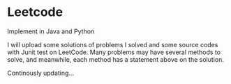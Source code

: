 # Leetcode

Implement in Java and Python

I will upload some solutions of problems I solved and some source codes with Junit test on LeetCode. Many problems may have several methods to solve, and meanwhile, each method has a statement above on the solution. 

Continously updating...
